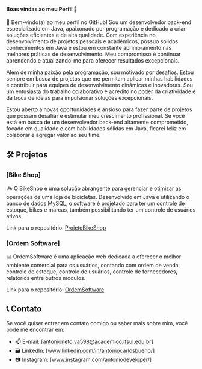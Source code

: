 #### Boas vindas ao meu Perfil 💙

📌 Bem-vindo(a) ao meu perfil no GitHub! Sou um desenvolvedor back-end especializado em Java, apaixonado por programação e dedicado a criar soluções eficientes e de alta qualidade. Com experiência no desenvolvimento de projetos pessoais e acadêmicos, possuo sólidos conhecimentos em Java e estou em constante aprimoramento nas melhores práticas de desenvolvimento. Meu compromisso é continuar aprendendo e atualizando-me para oferecer resultados excepcionais.

Além de minha paixão pela programação, sou motivado por desafios. Estou sempre em busca de projetos que me permitam aplicar minhas habilidades e contribuir para equipes de desenvolvimento dinâmicas e inovadoras. Sou um entusiasta do trabalho colaborativo e acredito no poder da criatividade e da troca de ideias para impulsionar soluções excepcionais.

Estou aberto a novas oportunidades e ansioso para fazer parte de projetos que possam desafiar e estimular meu crescimento profissional. Se você está em busca de um desenvolvedor back-end altamente comprometido, focado em qualidade e com habilidades sólidas em Java, ficarei feliz em colaborar e agregar valor ao seu time.

## 🛠 Projetos 

### [Bike Shop]
🚲 O BikeShop é uma solução abrangente para gerenciar e otimizar as operações de uma loja de bicicletas. Desenvolvido em Java e utilizando o banco de dados MySQL, o software é projetado para ter um controle de estoque, bikes e marcas, também possibilitando ter um controle de usuários ativos.

Link para o repositório: [ProjetoBikeShop](https://github.com/Antonio-217/ProjetoBikeShop)

### [Ordem Software] 
📊 OrdemSoftware é uma aplicação web dedicada a oferecer o melhor ambiente comercial para os usuários, contando com ordem de venda, controle de estoque, controle de usuários, controle de fornecedores, relatórios entre outros módulos.

Link para o repositório: [OrdemSoftware](https://github.com/Antonio-217/OrdemSoftware)

## 📞 Contato 

Se você quiser entrar em contato comigo ou saber mais sobre mim, você pode me encontrar em:

- 📫 E-mail: [antonioneto.va598@academico.ifsul.edu.br]
- 🗃 LinkedIn: [www.linkedin.com/in/antoniocarlosbueno/]
- 📷 Instagram: [www.instagram.com/antoniodeveloper/]

